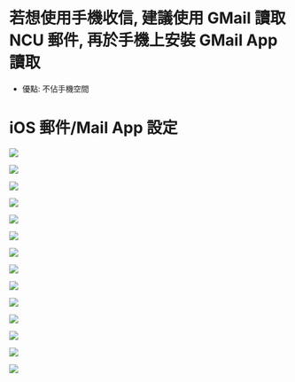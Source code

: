 # 若想使用手機收信, 建議使用 GMail 讀取 NCU 郵件, 再於手機上安裝 GMail App 讀取
- 優點: 不佔手機空間

# iOS 郵件/Mail App 設定

![](https://in.ncu.edu.tw/center31/ios_config/ios_01.jpg)

![](https://in.ncu.edu.tw/center31/ios_config/ios_02.jpg)

![](https://in.ncu.edu.tw/center31/ios_config/ios_03.jpg)

![](https://in.ncu.edu.tw/center31/ios_config/ios_04.jpg)

![](https://in.ncu.edu.tw/center31/ios_config/ios_05.jpg)

![](https://in.ncu.edu.tw/center31/ios_config/ios_06.jpg)

![](https://in.ncu.edu.tw/center31/ios_config/ios_07.jpg)

![](https://in.ncu.edu.tw/center31/ios_config/ios_08.jpg)

![](https://in.ncu.edu.tw/center31/ios_config/ios_09.jpg)

![](https://in.ncu.edu.tw/center31/ios_config/ios_10.jpg)

![](https://in.ncu.edu.tw/center31/ios_config/ios_11.jpg)

![](https://in.ncu.edu.tw/center31/ios_config/ios_12.jpg)

![](https://in.ncu.edu.tw/center31/ios_config/ios_13.jpg)

![](https://in.ncu.edu.tw/center31/ios_config/ios_14.jpg)